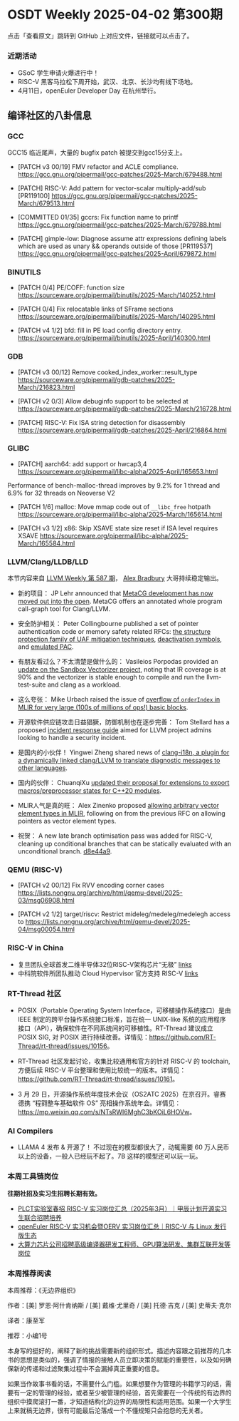 # OSDT Weekly 2025-04-02 第300期

点击「查看原文」跳转到 GitHub 上对应文件，链接就可以点击了。

### 近期活动

- GSoC 学生申请火爆进行中！
- RISC-V 黑客马拉松下周开始，武汉、北京、长沙均有线下场地。
- 4月11日，openEuler Developer Day 在杭州举行。

## 编译社区的八卦信息

### GCC

GCC15 临近尾声，大量的 bugfix patch 被提交到gcc15分支上。
- [PATCH v3 00/19] FMV refactor and ACLE compliance.
    https://gcc.gnu.org/pipermail/gcc-patches/2025-March/679488.html

- [PATCH] RISC-V: Add pattern for vector-scalar multiply-add/sub [PR119100]
    https://gcc.gnu.org/pipermail/gcc-patches/2025-March/679513.html

- [COMMITTED 01/35] gccrs: Fix function name to printf
    https://gcc.gnu.org/pipermail/gcc-patches/2025-March/679788.html

- [PATCH] gimple-low: Diagnose assume attr expressions defining labels which are used as unary && operands outside of those [PR119537]
    https://gcc.gnu.org/pipermail/gcc-patches/2025-April/679872.html

### BINUTILS

- [PATCH 0/4] PE/COFF: function size
    https://sourceware.org/pipermail/binutils/2025-March/140252.html

- [PATCH 0/4] Fix relocatable links of SFrame sections
    https://sourceware.org/pipermail/binutils/2025-March/140295.html

- [PATCH v4 1/2] bfd: fill in PE load config directory entry.
    https://sourceware.org/pipermail/binutils/2025-April/140300.html

### GDB

- [PATCH v3 00/12] Remove cooked_index_worker::result_type
    https://sourceware.org/pipermail/gdb-patches/2025-March/216823.html

- [PATCH v2 0/3] Allow debuginfo support to be selected at
    https://sourceware.org/pipermail/gdb-patches/2025-March/216728.html

- [PATCH] RISC-V: Fix ISA string detection for disassembly
    https://sourceware.org/pipermail/gdb-patches/2025-April/216864.html

### GLIBC

- [PATCH] aarch64: add support or hwcap3,4
    https://sourceware.org/pipermail/libc-alpha/2025-April/165653.html

Performance of bench-malloc-thread improves by 9.2% for 1 thread and 6.9% for 32 threads on Neoverse V2
- [PATCH 1/6] malloc: Move mmap code out of `__libc_free` hotpath
    https://sourceware.org/pipermail/libc-alpha/2025-March/165614.html

- [PATCH v3 1/2] x86: Skip XSAVE state size reset if ISA level requires XSAVE
    https://sourceware.org/pipermail/libc-alpha/2025-March/165584.html

### LLVM/Clang/LLDB/LLD

本节内容来自 [LLVM Weekly 第 587 期](http://llvmweekly.org/issue/587)，
[Alex Bradbury](https://www.linkedin.com/in/alex-bradbury/) 大哥持续稳定输出。

* 新的项目： JP Lehr announced that [MetaCG development has now moved out into the open](https://jplehr.de/2021/03/06/metacg-annotated-whole-program-call-graphs/).  MetaCG offers an annotated whole program call-graph tool for Clang/LLVM.

* 安全防护相关： Peter Collingbourne published a set of pointer authentication code or memory safety related RFCs: [the structure protection family of UAF mitigation techniques](https://discourse.llvm.org/t/rfc-structure-protection-a-family-of-uaf-mitigation-techniques/85555), [deactivation symbols](https://discourse.llvm.org/t/rfc-deactivation-symbols/85556), and [emulated PAC](https://discourse.llvm.org/t/rfc-emulated-pac/85557).

* 有朋友看过么？不太清楚是做什么的： Vasileios Porpodas provided an [update on the Sandbox Vectorizer project](https://discourse.llvm.org/t/rfc-sandbox-vectorizer-an-experimental-modular-vectorizer/79059/40), noting that IR coverage is at 90% and the vectorizer is stable enough to compile and run the llvm-test-suite and clang as a workload.

* 这么夸张： Mike Urbach raised the issue of [overflow of `orderIndex` in MLIR for very large (100s of millions of ops!) basic blocks](https://discourse.llvm.org/t/rfc-operations-orderindex-overflow-and-mitigations/85541).

* 开源软件供应链攻击日益猖獗，防御机制也在逐步完善： Tom Stellard has a proposed [incident response guide](https://discourse.llvm.org/t/rfc-incident-response-guide/85562) aimed for LLVM project admins looking to handle a security incident.

* 是国内的小伙伴！ Yingwei Zheng shared news of [clang-i18n, a plugin for a dynamically linked clang/LLVM to translate diagnostic messages to other languages](https://discourse.llvm.org/t/clang-wrapper-with-i18n-support/85566).

* 国内的伙伴： ChuanqiXu [updated their proposal for extensions to export macros/preprocessor states for C++20 modules](https://discourse.llvm.org/t/rfc-extensions-to-export-macros-preprocessor-states-for-c-20-modules/85083/61).

* MLIR人气是真的旺： Alex Zinenko proposed [allowing arbitrary vector element types in MLIR](https://discourse.llvm.org/t/rfc-allow-arbitrary-vector-element-types/85545), following on from the previous RFC on allowing pointers as vector element types.

* 祝贺： A new late branch optimisation pass was added for RISC-V, cleaning up conditional branches that can be statically evaluated with an unconditional branch. [d8e44a9](https://github.com/llvm/llvm-project/commit/d8e44a9ab290).

### QEMU (RISC-V)

- [PATCH v2 00/12] Fix RVV encoding corner cases
    https://lists.nongnu.org/archive/html/qemu-devel/2025-03/msg06908.html

- [PATCH v2 1/2] target/riscv: Restrict mideleg/medeleg/medelegh access to
    https://lists.nongnu.org/archive/html/qemu-devel/2025-04/msg00054.html

### RISC-V in China

- 复旦团队全球首发二维半导体32位RISC-V架构芯片“无极” [links](https://mp.weixin.qq.com/s/tSrJh8Y6QpszS0ib4d-7JQ)
- 中科院软件所团队推动 Cloud Hypervisor 官方支持 RISC-V [links](https://mp.weixin.qq.com/s/i0HzqT9tMZKkGeNxmivFHA)

### RT-Thread 社区

- POSIX（Portable Operating System Interface，可移植操作系统接口）是由 IEEE 制定的跨平台操作系统接口标准，旨在统一 UNIX-like 系统的应用程序接口（API），确保软件在不同系统间的可移植性。RT-Thread 建议成立 POSIX SIG, 对 POSIX 进行持续改善。详情见：<https://github.com/RT-Thread/rt-thread/issues/10156>。

- RT-Thread 社区发起讨论，收集比较通用和官方的针对 RISC-V 的 toolchain, 方便后续 RISC-V 平台整理和使用比较统一的版本。详情见：<https://github.com/RT-Thread/rt-thread/issues/10161>。

- 3 月 29 日，开源操作系统年度技术会议（OS2ATC 2025）在京召开。睿赛德携 “程翧整车基础软件 OS” 亮相操作系统年会。详情见：<https://mp.weixin.qq.com/s/NTsRWI6MghC3bKOiL6HOVw>。

### AI Compilers

- LLAMA 4 发布 & 开源了！ 不过现在的模型都很大了，动辄需要 60 万人民币以上的设备，一般人已经玩不起了。7B 这样的模型还可以玩一玩。

### 本周工具链岗位

**往期社招及实习生招聘长期有效。**

- [PLCT实验室春招 RISC-V 实习岗位汇总（2025年3月）｜甲辰计划开源实习生联合招聘培养](https://mp.weixin.qq.com/s/no5v_YeGI3LUE7mYv5wUpQ)
- [openEuler RISC-V 实习机会暨OERV 实习岗位汇总｜RISC-V 与 Linux 发行版生态](https://mp.weixin.qq.com/s/87XEhORtte_iTTZqjinX2g)
- [大算力芯片公司招聘高级编译器研发工程师、GPU算法研发、集群互联开发等岗位](https://mp.weixin.qq.com/s/ONoNJ5jZmL794AdtlHrDuQ)

### 本周推荐阅读

本周推荐：《无边界组织》

作者：[美] 罗恩·阿什肯纳斯 / [美] 戴维·尤里奇 / [美] 托德·吉克 / [美] 史蒂夫·克尔

译者：康至军

推荐：小编1号

本身写的挺好的，阐释了新的挑战需要新的组织形式。描述内容跟之前推荐的几本书的思想是类似的，强调了情报的接触人员立即决策的赋能的重要性，以及如何确保新的传递和过滤聚集过程中不会漏掉真正重要的信息。

如果当作故事书看的话，不需要什么门槛。如果想要作为管理的书籍学习的话，需要有一定的管理的经验，或者至少被管理的经验，首先需要在一个传统的有边界的组织中摸爬滚打一番，才知道结构化的边界的局限性和适用范围。如果一个大学生上来就稿无边界，很有可能最后沦落成一个不懂规矩只会抱怨的无关者。
